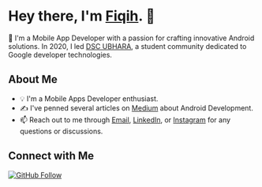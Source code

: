 # Hey there, I'm [Fiqih](https://piq.my.id). 👋

🚀 I'm a Mobile App Developer with a passion for crafting innovative Android solutions. In 2020, I led [DSC UBHARA](https://dsc.community.dev/bhayangkara-university-of-surabaya), a student community dedicated to Google developer technologies.

## About Me

- 💡 I'm a Mobile Apps Developer enthusiast.
- ✍️ I've penned several articles on [Medium](https://fiqsky.medium.com/) about Android Development.
- 📫 Reach out to me through [Email](mailto:fiqihfm05@gmail.com), [LinkedIn](https://www.linkedin.com/in/fiqihfirdausmaulana/), or [Instagram](https://www.instagram.com/fiqsky02/) for any questions or discussions.

## Connect with Me

<a href="https://github.com/FiqSky">
  <img alt="GitHub Follow" src="https://img.shields.io/github/followers/fiqsky?label=FiqSky&style=social">
</a>
